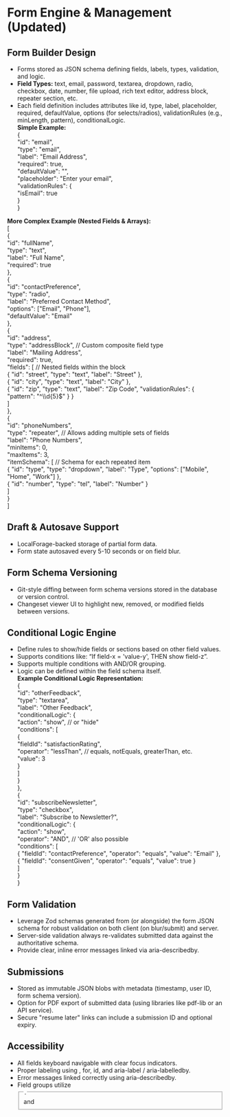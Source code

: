 # __Form Engine & Management \(Updated\)__

## __Form Builder Design__

- Forms stored as JSON schema defining fields, labels, types, validation, and logic\.
- __Field Types:__ text, email, password, textarea, dropdown, radio, checkbox, date, number, file upload, rich text editor, address block, repeater section, etc\.
- Each field definition includes attributes like id, type, label, placeholder, required, defaultValue, options \(for selects/radios\), validationRules \(e\.g\., minLength, pattern\), conditionalLogic\.  
__Simple Example:__  
\{  
  "id": "email",  
  "type": "email",  
  "label": "Email Address",  
  "required": true,  
  "defaultValue": "",  
  "placeholder": "Enter your email",  
  "validationRules": \{  
    "isEmail": true  
  \}  
\}  
  
__More Complex Example \(Nested Fields & Arrays\):__  
\[  
  \{  
    "id": "fullName",  
    "type": "text",  
    "label": "Full Name",  
    "required": true  
  \},  
  \{  
    "id": "contactPreference",  
    "type": "radio",  
    "label": "Preferred Contact Method",  
    "options": \["Email", "Phone"\],  
    "defaultValue": "Email"  
  \},  
  \{  
    "id": "address",  
    "type": "addressBlock", // Custom composite field type  
    "label": "Mailing Address",  
    "required": true,  
    "fields": \[ // Nested fields within the block  
      \{ "id": "street", "type": "text", "label": "Street" \},  
      \{ "id": "city", "type": "text", "label": "City" \},  
      \{ "id": "zip", "type": "text", "label": "Zip Code", "validationRules": \{ "pattern": "^\\\\d\{5\}$" \} \}  
    \]  
  \},  
  \{  
    "id": "phoneNumbers",  
    "type": "repeater", // Allows adding multiple sets of fields  
    "label": "Phone Numbers",  
    "minItems": 0,  
    "maxItems": 3,  
    "itemSchema": \[ // Schema for each repeated item  
       \{ "id": "type", "type": "dropdown", "label": "Type", "options": \["Mobile", "Home", "Work"\] \},  
       \{ "id": "number", "type": "tel", "label": "Number" \}  
    \]  
  \}  
\]  


## __Draft & Autosave Support__

- LocalForage\-backed storage of partial form data\.
- Form state autosaved every 5\-10 seconds or on field blur\.

## __Form Schema Versioning__

- Git\-style diffing between form schema versions stored in the database or version control\.
- Changeset viewer UI to highlight new, removed, or modified fields between versions\.

## __Conditional Logic Engine__

- Define rules to show/hide fields or sections based on other field values\.
- Supports conditions like: “If field\-x = 'value\-y', THEN show field\-z”\.
- Supports multiple conditions with AND/OR grouping\.
- Logic can be defined within the field schema itself\.  
__Example Conditional Logic Representation:__  
\{  
  "id": "otherFeedback",  
  "type": "textarea",  
  "label": "Other Feedback",  
  "conditionalLogic": \{  
    "action": "show", // or "hide"  
    "conditions": \[  
      \{  
        "fieldId": "satisfactionRating",  
        "operator": "lessThan", // equals, notEquals, greaterThan, etc\.  
        "value": 3  
      \}  
    \]  
  \}  
\},  
\{  
   "id": "subscribeNewsletter",  
   "type": "checkbox",  
   "label": "Subscribe to Newsletter?",  
   "conditionalLogic": \{  
       "action": "show",  
       "operator": "AND", // 'OR' also possible  
       "conditions": \[  
           \{ "fieldId": "contactPreference", "operator": "equals", "value": "Email" \},  
           \{ "fieldId": "consentGiven", "operator": "equals", "value": true \}  
       \]  
   \}  
\}  


## __Form Validation__

- Leverage Zod schemas generated from \(or alongside\) the form JSON schema for robust validation on both client \(on blur/submit\) and server\.
- Server\-side validation always re\-validates submitted data against the authoritative schema\.
- Provide clear, inline error messages linked via aria\-describedby\.

## __Submissions__

- Stored as immutable JSON blobs with metadata \(timestamp, user ID, form schema version\)\.
- Option for PDF export of submitted data \(using libraries like pdf\-lib or an API service\)\.
- Secure "resume later" links can include a submission ID and optional expiry\.

## __Accessibility__

- All fields keyboard navigable with clear focus indicators\.
- Proper labeling using <label>, for, id, and aria\-label / aria\-labelledby\.
- Error messages linked correctly using aria\-describedby\.
- Field groups utilize <fieldset> and <legend>\.

